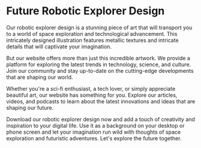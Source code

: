 <!--font:Montserrat-->

# Future Robotic Explorer Design

Our robotic explorer design is a stunning piece of art that will transport you to a world of space exploration and technological advancement. This intricately designed illustration features metallic textures and intricate details that will captivate your imagination.

But our website offers more than just this incredible artwork. We provide a platform for exploring the latest trends in technology, science, and culture. Join our community and stay up-to-date on the cutting-edge developments that are shaping our world.

Whether you're a sci-fi enthusiast, a tech lover, or simply appreciate beautiful art, our website has something for you. Explore our articles, videos, and podcasts to learn about the latest innovations and ideas that are shaping our future.

Download our robotic explorer design now and add a touch of creativity and inspiration to your digital life. Use it as a background on your desktop or phone screen and let your imagination run wild with thoughts of space exploration and futuristic adventures. Let's explore the future together.

<!--

Write me markdown content of website with wallpaper:

"An illustration of a robotic explorer, with metallic textures and intricate details."

The header of the page should not be copy of the text but rather a real content of the website which is using this wallpaper.


---


# Robotic Explorer Wallpaper

Welcome to our website featuring an amazing wallpaper of a robotic explorer! This illustration showcases intricate details and metallic textures that will make your desktop or phone screen come alive.

Whether you're a fan of sci-fi, technology, or just love cool wallpapers, this robotic explorer design is sure to impress. Use it as your background and let your imagination run wild with thoughts of space exploration and futuristic adventures.

Download this wallpaper now and add a touch of creativity and inspiration to your digital life.


---


Heading should not include word "wallpaper". The website should not be about the wallpaper itself, wallpaper is just a related background, rewrite whole content.


---


# Explore the Future with Our Robotic Explorer Illustration

Step into the future with our stunning robotic explorer illustration. This intricately designed artwork features metallic textures and intricate details that will transport you to a world of space exploration and technological advancement.

Whether you're a sci-fi enthusiast, a tech lover, or simply appreciate beautiful art, this illustration is sure to captivate your imagination. Use it as a background on your desktop or phone screen to add a touch of creativity and inspiration to your digital life.

Our website offers more than just this incredible illustration. We provide a platform for exploring the latest trends in technology, science, and culture. Join our community and stay up-to-date on the cutting edge developments that are shaping our world.

Download our robotic explorer illustration now and join us on a journey towards the future.


---


Heading is too long, rewrite whole content.


---


# Discover the Future with Our Robotic Explorer Artwork

Experience the future with our stunning robotic explorer artwork. This intricately designed piece features metallic textures and intricate details that will transport you to a world of space exploration and technological advancement.

Our website offers more than just this incredible artwork. We provide a platform for exploring the latest trends in technology, science, and culture. Join our community and stay up-to-date on the cutting-edge developments that are shaping our world.

Whether you're a sci-fi enthusiast, a tech lover, or simply appreciate beautiful art, our website has something for you. Explore our articles, videos, and podcasts to learn about the latest innovations and ideas that are shaping our future.

Download our robotic explorer artwork now and join us on a journey towards the future. Use it as a background on your desktop or phone screen to add a touch of creativity and inspiration to your digital life. Let's discover the future together.


---


Heading is too long, rewrite whole content.


---


# Explore the Future with Our Robotic Explorer Design

Our robotic explorer design is a stunning piece of art that will transport you to a world of space exploration and technological advancement. This intricately designed illustration features metallic textures and intricate details that will captivate your imagination.

But our website offers more than just this incredible artwork. We provide a platform for exploring the latest trends in technology, science, and culture. Join our community and stay up-to-date on the cutting-edge developments that are shaping our world.

Whether you're a sci-fi enthusiast, a tech lover, or simply appreciate beautiful art, our website has something for you. Explore our articles, videos, and podcasts to learn about the latest innovations and ideas that are shaping our future.

Download our robotic explorer design now and add a touch of creativity and inspiration to your digital life. Use it as a background on your desktop or phone screen and let your imagination run wild with thoughts of space exploration and futuristic adventures. Let's explore the future together.


---


Write me a Google font which is best fitting for the website.

Pick from the list:
- Barlow Condensed
- Poppins
- Alegreya
- Exo 2
- Lobster
- Dancing Script
- IBM Plex Sans
- Great Vibes
- Montserrat
- Open Sans
- Roboto
- Futura
- Orbitron
- Inter
- Lato
- Playfair Display
- Raleway


Write just the font name nothing else.


---


Montserrat

-->
